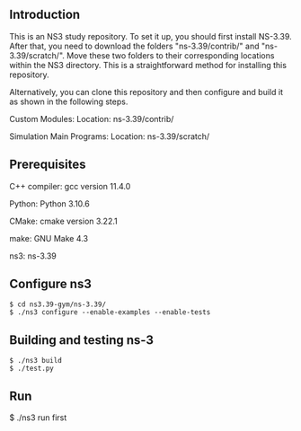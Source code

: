 
## Introduction
This is an NS3 study repository. To set it up, you should first install NS-3.39. After that, you need to download the folders "ns-3.39/contrib/" and "ns-3.39/scratch/". Move these two folders to their corresponding locations within the NS3 directory. This is a straightforward method for installing this repository.

Alternatively, you can clone this repository and then configure and build it as shown in the following steps. 

Custom Modules:
Location: ns-3.39/contrib/

Simulation Main Programs:
Location: ns-3.39/scratch/

## Prerequisites
C++ compiler: gcc version 11.4.0

Python: Python 3.10.6

CMake: cmake version 3.22.1

make: GNU Make 4.3

ns3: ns-3.39

## Configure ns3
```
$ cd ns3.39-gym/ns-3.39/
$ ./ns3 configure --enable-examples --enable-tests
```

## Building and testing ns-3

```
$ ./ns3 build
$ ./test.py
```
## Run
$ ./ns3 run first